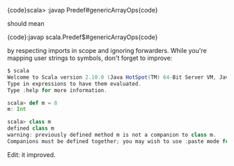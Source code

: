 {code}scala> :javap Predef#genericArrayOps{code}

should mean

{code}:javap scala.Predef$#genericArrayOps{code}

by respecting imports in scope and ignoring forwarders.
While you're mapping user strings to symbols, don't forget to improve:

```scala
$ scala
Welcome to Scala version 2.10.0 (Java HotSpot(TM) 64-Bit Server VM, Java 1.7.0_06).
Type in expressions to have them evaluated.
Type :help for more information.

scala> def m = 8
m: Int

scala> class m
defined class m
warning: previously defined method m is not a companion to class m.
Companions must be defined together; you may wish to use :paste mode for this.
```

Edit: it improved.
